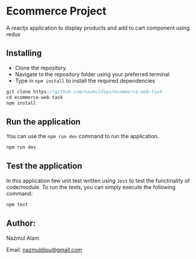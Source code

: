 # Ecommerce Project
A reactjs application to display products and add to cart component using redux

## Installing

* Clone the repository.
* Navigate to the repository folder using your preferred terminal
* Type in ``npm install`` to install the required dependencies

```js
git clone https://github.com/nazmuldipu/ecommerce-web-task
cd ecommerce-web-task
npm install
```

## Run the application

You can use the ``npm run dev`` command to run the application.

```javascript
npm run dev
```

## Test the application

In this application few unit test written using ``Jest`` to test the functinality of code/module. To run the tests, you can simply execute the following command: 

```js
npm test
```

## Author:
Nazmul Alam 

Email: nazmuldipu@gmail.com
